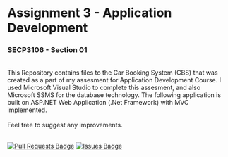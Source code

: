 # Assignment 3 - Application Development
### SECP3106 - Section 01
<br>
This Repository contains files to the Car Booking System (CBS) that was created as a part of my assesment for Application Development Course. I used Microsoft Visual Studio to complete this assesment, and also Microsoft SSMS for the database technology. The following application is built on ASP.NET Web Application (.Net Framework)  with MVC implemented.
<br><br>
Feel free to suggest any improvements.
<br><br>

<a href="https://github.com/Terence172/CBS-ASP.NET_MVC_WebApp/pulls"><img src="https://img.shields.io/github/issues-pr/Terence172/CBS-ASP.NET_MVC_WebApp" alt="Pull Requests Badge"/></a>
<a href="https://github.com/Terence172/CBS-ASP.NET_MVC_WebApp/issues"><img src="https://img.shields.io/github/issues/Terence172/CBS-ASP.NET_MVC_WebApp" alt="Issues Badge"/></a>
